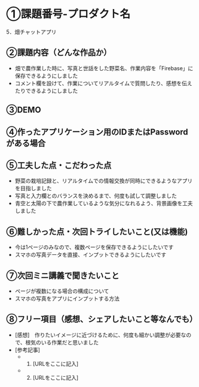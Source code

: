 # ①課題番号-プロダクト名

5．畑チャットアプリ

## ②課題内容（どんな作品か）

- 畑で農作業した時に、写真と世話をした野菜名、作業内容を「Firebase」に保存できるようにしました
- コメント欄を設けて、作業についてリアルタイムで質問したり、感想を伝えたりできるようにしました

## ③DEMO

## ④作ったアプリケーション用のIDまたはPasswordがある場合

## ⑤工夫した点・こだわった点

- 野菜の栽培記録と、リアルタイムでの情報交換が同時にできるようなアプリを目指しました
- 写真と入力欄とのバランスを決めるまで、何度も試して調整しました
- 青空と太陽の下で農作業しているような気分になれるよう、背景画像を工夫しました

## ⑥難しかった点・次回トライしたいこと(又は機能)

- 今は1ページのみなので、複数ページを保存できるようにしたいです
- スマホの写真データを直接、インプットできるようにしたいです

## ⑦次回ミニ講義で聞きたいこと

- ページが複数になる場合の構成について
- スマホの写真をアプリにインプットする方法

## ⑧フリー項目（感想、シェアしたいこと等なんでも）

- [感想]　作りたいイメージに近づけるために、何度も細かい調整が必要なので、根気のいる作業だと思いました
- [参考記事]
  - 1. [URLをここに記入]
  - 2. [URLをここに記入]
